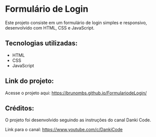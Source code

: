 <h1>Formulário de Login</h1>
<p>Este projeto consiste em um formulário de login simples e responsivo, desenvolvido com HTML, CSS e JavaScript.</p>

<h2>Tecnologias utilizadas:</h2>
<ul>
  <li>HTML</li>
  <li>CSS</li>
  <li>JavaScript</li>
</ul>

<h2>Link do projeto:</h2>
<p>Acesse o projeto aqui: <a href="https://brunombs.github.io/FormulariodeLogin/">https://brunombs.github.io/FormulariodeLogin/</a></p>

<h2>Créditos:</h2>
<p>O projeto foi desenvolvido seguindo as instruções do canal Danki Code.</p>
<p>Link para o canal: <a href="https://www.youtube.com/c/DankiCode">https://www.youtube.com/c/DankiCode</a></p>

